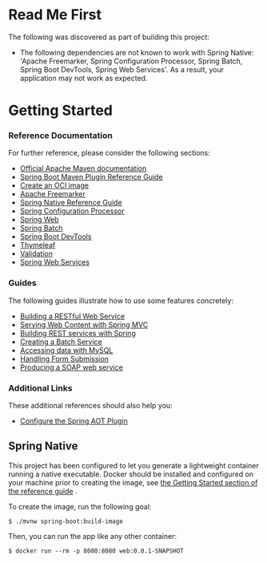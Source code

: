 # Read Me First

The following was discovered as part of building this project:

* The following dependencies are not known to work with Spring Native: 'Apache Freemarker, Spring Configuration
  Processor, Spring Batch, Spring Boot DevTools, Spring Web Services'. As a result, your application may not work as
  expected.

# Getting Started

### Reference Documentation

For further reference, please consider the following sections:

* [Official Apache Maven documentation](https://maven.apache.org/guides/index.html)
* [Spring Boot Maven Plugin Reference Guide](https://docs.spring.io/spring-boot/docs/2.4.4/maven-plugin/reference/html/)
* [Create an OCI image](https://docs.spring.io/spring-boot/docs/2.4.4/maven-plugin/reference/html/#build-image)
* [Apache Freemarker](https://docs.spring.io/spring-boot/docs/2.4.4/reference/htmlsingle/#boot-features-spring-mvc-template-engines)
* [Spring Native Reference Guide](https://docs.spring.io/spring-native/docs/current/reference/htmlsingle/)
* [Spring Configuration Processor](https://docs.spring.io/spring-boot/docs/2.4.4/reference/htmlsingle/#configuration-metadata-annotation-processor)
* [Spring Web](https://docs.spring.io/spring-boot/docs/2.4.4/reference/htmlsingle/#boot-features-developing-web-applications)
* [Spring Batch](https://docs.spring.io/spring-boot/docs/2.4.4/reference/htmlsingle/#howto-batch-applications)
* [Spring Boot DevTools](https://docs.spring.io/spring-boot/docs/2.4.4/reference/htmlsingle/#using-boot-devtools)
* [Thymeleaf](https://docs.spring.io/spring-boot/docs/2.4.4/reference/htmlsingle/#boot-features-spring-mvc-template-engines)
* [Validation](https://docs.spring.io/spring-boot/docs/2.4.4/reference/htmlsingle/#boot-features-validation)
* [Spring Web Services](https://docs.spring.io/spring-boot/docs/2.4.4/reference/htmlsingle/#boot-features-webservices)

### Guides

The following guides illustrate how to use some features concretely:

* [Building a RESTful Web Service](https://spring.io/guides/gs/rest-service/)
* [Serving Web Content with Spring MVC](https://spring.io/guides/gs/serving-web-content/)
* [Building REST services with Spring](https://spring.io/guides/tutorials/bookmarks/)
* [Creating a Batch Service](https://spring.io/guides/gs/batch-processing/)
* [Accessing data with MySQL](https://spring.io/guides/gs/accessing-data-mysql/)
* [Handling Form Submission](https://spring.io/guides/gs/handling-form-submission/)
* [Producing a SOAP web service](https://spring.io/guides/gs/producing-web-service/)

### Additional Links

These additional references should also help you:

* [Configure the Spring AOT Plugin](https://docs.spring.io/spring-native/docs/0.9.1/reference/htmlsingle/#spring-aot-maven)

## Spring Native

This project has been configured to let you generate a lightweight container running a native executable. Docker should
be installed and configured on your machine prior to creating the image,
see [the Getting Started section of the reference guide](https://docs.spring.io/spring-native/docs/0.9.1/reference/htmlsingle/#getting-started-buildpacks)
.

To create the image, run the following goal:

```
$ ./mvnw spring-boot:build-image
```

Then, you can run the app like any other container:

```
$ docker run --rm -p 8080:8080 web:0.0.1-SNAPSHOT
```
